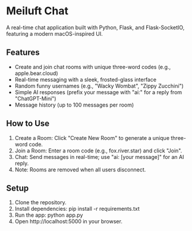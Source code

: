 # Meiluft Chat

A real-time chat application built with Python, Flask, and Flask-SocketIO, featuring a modern macOS-inspired UI.

## Features

- Create and join chat rooms with unique three-word codes (e.g., apple.bear.cloud)
- Real-time messaging with a sleek, frosted-glass interface
- Random funny usernames (e.g., "Wacky Wombat", "Zippy Zucchini")
- Simple AI responses (prefix your message with "ai:" for a reply from "ChatGPT-Mini")
- Message history (up to 100 messages per room)

## How to Use

1. Create a Room: Click "Create New Room" to generate a unique three-word code.
2. Join a Room: Enter a room code (e.g., fox.river.star) and click "Join".
3. Chat: Send messages in real-time; use "ai: [your message]" for an AI reply.
4. Note: Rooms are removed when all users disconnect.

## Setup

1. Clone the repository.
2. Install dependencies: pip install -r requirements.txt
3. Run the app: python app.py
4. Open http://localhost:5000 in your browser.
